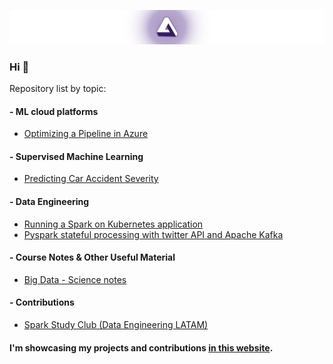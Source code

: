 [![Visit my website](assets/banner.png)](https://www.kauvinlucas.com)
### Hi 👋

Repository list by topic:

#### - ML cloud platforms
* [Optimizing a Pipeline in Azure](https://github.com/kauvinlucas/Optimizing-a-Pipeline-in-Azure)

#### - Supervised Machine Learning
* [Predicting Car Accident Severity](https://github.com/kauvinlucas/Predicting_car_accident_severity)

#### - Data Engineering
* [Running a Spark on Kubernetes application](https://github.com/kauvinlucas/spark-kubernetes)
* [Pyspark stateful processing with twitter API and Apache Kafka](https://github.com/kauvinlucas/pyspark-stateful-processing-with-twitter-kafka)

#### - Course Notes & Other Useful Material
* [Big Data - Science notes](https://github.com/kauvinlucas/big-data-science-notes)

#### - Contributions
* [Spark Study Club (Data Engineering LATAM)](https://github.com/kauvinlucas/Spark-StudyClub)

#### I'm showcasing my projects and contributions [in this website](https://kauvinlucas.com).
